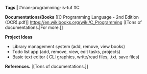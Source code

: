  **Tags |**   #man-programming-is-tuf #C

**Documentations/Books**
[[C Programming Language - 2nd Edition (OCR).pdf]]
https://en.wikibooks.org/wiki/C_Programming
[[Tons of documentations.|For more.]]

**Project Ideas**

- Library management system (add, remove, view books)
- Todo list app (add, remove, view, edit tasks, projects)
- Basic text editor ( CLI graphics, write/read files, .txt, save files)

**References.**
[[Tons of documentations.]]
